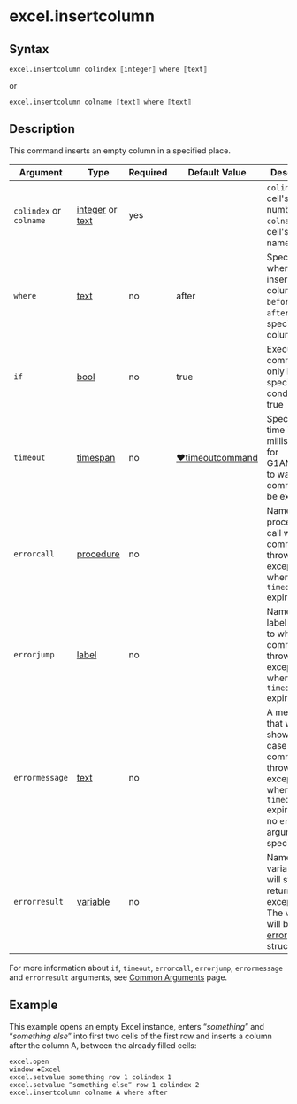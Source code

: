 # excel.insertcolumn

## Syntax

```G1ANT
excel.insertcolumn colindex ⟦integer⟧ where ⟦text⟧
```

or

```G1ANT
excel.insertcolumn colname ⟦text⟧ where ⟦text⟧
```

## Description

This command inserts an empty column in a specified place.

| Argument | Type | Required | Default Value | Description |
| -------- | ---- | -------- | ------------- | ----------- |
|`colindex` or `colname`| [integer](G1ANT.Language/G1ANT.Language/Structures/IntegerStructure.md)  or [text](G1ANT.Language/G1ANT.Language/Structures/TextStructure.md) | yes |  | `colindex`: cell's column number; `colname`: cell's column name |
| `where`                 | [text](G1ANT.Language/G1ANT.Language/Structures/TextStructure.md) | no       | after                                                        | Specifies where to insert a column: `before` or `after` a specified column |
| `if`           | [bool](G1ANT.Language/G1ANT.Language/Structures/BooleanStructure.md) | no       | true                                                        | Executes the command only if a specified condition is true   |
| `timeout`      | [timespan](G1ANT.Language/G1ANT.Language/Structures/TimeSpanStructure.md) | no       | [♥timeoutcommand](G1ANT.Language/G1ANT.Addon.Core/Variables/TimeoutCommandVariable.md) | Specifies time in milliseconds for G1ANT.Robot to wait for the command to be executed |
| `errorcall`    | [procedure](G1ANT.Language/G1ANT.Language/Structures/ProcedureStructure.md) | no       |                                                             | Name of a procedure to call when the command throws an exception or when a given `timeout` expires |
| `errorjump`    | [label](G1ANT.Language/G1ANT.Language/Structures/LabelStructure.md) | no       |                                                             | Name of the label to jump to when the command throws an exception or when a given `timeout` expires |
| `errormessage` | [text](G1ANT.Language/G1ANT.Language/Structures/TextStructure.md) | no       |                                                             | A message that will be shown in case the command throws an exception or when a given `timeout` expires, and no `errorjump` argument is specified |
| `errorresult`  | [variable](G1ANT.Language/G1ANT.Language/Structures/VariableStructure.md) | no       |                                                             | Name of a variable that will store the returned exception. The variable will be of [error](G1ANT.Language/G1ANT.Language/Structures/ErrorStructure.md) structure  |

For more information about `if`, `timeout`, `errorcall`, `errorjump`, `errormessage` and `errorresult` arguments, see [Common Arguments](G1ANT.Manual/appendices/common-arguments.md) page.

## Example

This example opens an empty Excel instance, enters “*something*” and “*something else*” into first two cells of the first row and inserts a column after the column A, between the already filled cells:

```G1ANT
excel.open
window ✱Excel
excel.setvalue something row 1 colindex 1
excel.setvalue ‴something else‴ row 1 colindex 2
excel.insertcolumn colname A where after
```

